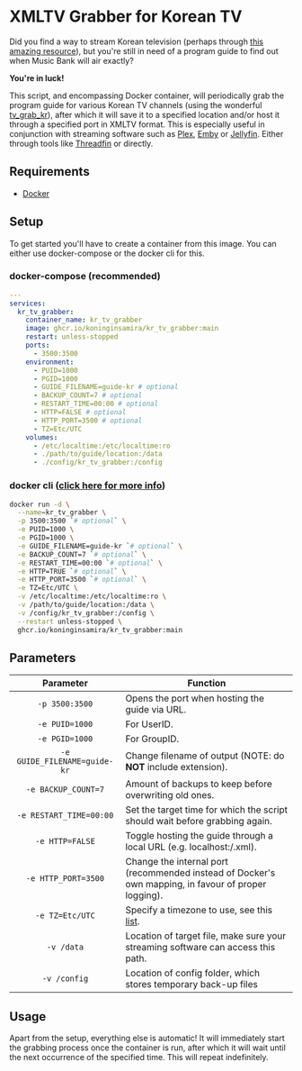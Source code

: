 # XMLTV Grabber for Korean TV
Did you find a way to stream Korean television (perhaps through [this amazing resource](https://github.com/iptv-org/iptv?tab=readme-ov-file#grouped-by-language)), but you're still in need of a program guide to find out when Music Bank will air exactly?

__You're in luck!__

This script, and encompassing Docker container, will periodically grab the program guide for various Korean TV channels (using the wonderful [tv_grab_kr](https://github.com/axfree/tv_grab_kr)), after which it will save it to a specified location and/or host it through a specified port in XMLTV format. This is especially useful in conjunction with streaming software such as [Plex](https://www.plex.tv/), [Emby](https://emby.media/) or [Jellyfin](https://jellyfin.org/). Either through tools like [Threadfin](https://github.com/Threadfin/Threadfin) or directly.

## Requirements
* [Docker](https://www.docker.com/)

## Setup
To get started you'll have to create a container from this image. You can either use docker-compose or the docker cli for this.

### docker-compose (recommended)

```yaml
---
services:
  kr_tv_grabber:
    container_name: kr_tv_grabber
    image: ghcr.io/koninginsamira/kr_tv_grabber:main
    restart: unless-stopped
    ports:
      - 3500:3500
    environment:
      - PUID=1000
      - PGID=1000
      - GUIDE_FILENAME=guide-kr # optional
      - BACKUP_COUNT=7 # optional
      - RESTART_TIME=00:00 # optional
      - HTTP=FALSE # optional
      - HTTP_PORT=3500 # optional
      - TZ=Etc/UTC
    volumes:
      - /etc/localtime:/etc/localtime:ro
      - ./path/to/guide/location:/data
      - ./config/kr_tv_grabber:/config
```

### docker cli ([click here for more info](https://docs.docker.com/engine/reference/commandline/cli/))

```bash
docker run -d \
  --name=kr_tv_grabber \
  -p 3500:3500 `# optional` \
  -e PUID=1000 \
  -e PGID=1000 \
  -e GUIDE_FILENAME=guide-kr `# optional` \
  -e BACKUP_COUNT=7 `# optional` \
  -e RESTART_TIME=00:00 `# optional` \
  -e HTTP=TRUE `# optional` \
  -e HTTP_PORT=3500 `# optional` \
  -e TZ=Etc/UTC \
  -v /etc/localtime:/etc/localtime:ro \
  -v /path/to/guide/location:/data \
  -v /config/kr_tv_grabber:/config \
  --restart unless-stopped \
  ghcr.io/koninginsamira/kr_tv_grabber:main
```

## Parameters
| Parameter | Function |
| :----: | --- |
| `-p 3500:3500` | Opens the port when hosting the guide via URL. |
| `-e PUID=1000` | For UserID. |
| `-e PGID=1000` | For GroupID. |
| `-e GUIDE_FILENAME=guide-kr` | Change filename of output (NOTE: do __NOT__ include extension). |
| `-e BACKUP_COUNT=7` | Amount of backups to keep before overwriting old ones. |
| `-e RESTART_TIME=00:00` | Set the target time for which the script should wait before grabbing again. |
| `-e HTTP=FALSE` | Toggle hosting the guide through a local URL (e.g. localhost:<port>/<guide-filename>.xml). |
| `-e HTTP_PORT=3500` | Change the internal port (recommended instead of Docker's own mapping, in favour of proper logging). |
| `-e TZ=Etc/UTC` | Specify a timezone to use, see this [list](https://en.wikipedia.org/wiki/List_of_tz_database_time_zones#List). |
| `-v /data` | Location of target file, make sure your streaming software can access this path. |
| `-v /config` | Location of config folder, which stores temporary back-up files |

## Usage
Apart from the setup, everything else is automatic! It will immediately start the grabbing process once the container is run, after which it will wait until the next occurrence of the specified time. This will repeat indefinitely.
